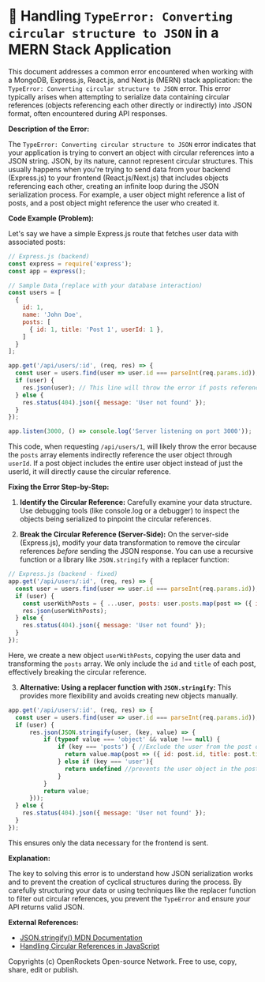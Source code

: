# 🐞 Handling `TypeError: Converting circular structure to JSON` in a MERN Stack Application


This document addresses a common error encountered when working with a MongoDB, Express.js, React.js, and Next.js (MERN) stack application: the `TypeError: Converting circular structure to JSON` error. This error typically arises when attempting to serialize data containing circular references (objects referencing each other directly or indirectly) into JSON format, often encountered during API responses.

**Description of the Error:**

The `TypeError: Converting circular structure to JSON` error indicates that your application is trying to convert an object with circular references into a JSON string.  JSON, by its nature, cannot represent circular structures. This usually happens when you're trying to send data from your backend (Express.js) to your frontend (React.js/Next.js) that includes objects referencing each other, creating an infinite loop during the JSON serialization process.  For example, a user object might reference a list of posts, and a post object might reference the user who created it.

**Code Example (Problem):**

Let's say we have a simple Express.js route that fetches user data with associated posts:

```javascript
// Express.js (backend)
const express = require('express');
const app = express();

// Sample Data (replace with your database interaction)
const users = [
  {
    id: 1,
    name: 'John Doe',
    posts: [
      { id: 1, title: 'Post 1', userId: 1 },
    ]
  }
];

app.get('/api/users/:id', (req, res) => {
  const user = users.find(user => user.id === parseInt(req.params.id));
  if (user) {
    res.json(user); // This line will throw the error if posts reference the user
  } else {
    res.status(404).json({ message: 'User not found' });
  }
});

app.listen(3000, () => console.log('Server listening on port 3000'));
```

This code, when requesting `/api/users/1`, will likely throw the error because the `posts` array elements indirectly reference the user object through `userId`.  If a post object includes the entire user object instead of just the userId, it will directly cause the circular reference.


**Fixing the Error Step-by-Step:**

1. **Identify the Circular Reference:** Carefully examine your data structure. Use debugging tools (like console.log or a debugger) to inspect the objects being serialized to pinpoint the circular references.

2. **Break the Circular Reference (Server-Side):**  On the server-side (Express.js), modify your data transformation to remove the circular references *before* sending the JSON response. You can use a recursive function or a library like `JSON.stringify` with a replacer function:


```javascript
// Express.js (backend - fixed)
app.get('/api/users/:id', (req, res) => {
  const user = users.find(user => user.id === parseInt(req.params.id));
  if (user) {
    const userWithPosts = { ...user, posts: user.posts.map(post => ({ id: post.id, title: post.title })) };  // Remove userId or user object
    res.json(userWithPosts);
  } else {
    res.status(404).json({ message: 'User not found' });
  }
});
```

Here, we create a new object `userWithPosts`, copying the user data and transforming the `posts` array.  We only include the `id` and `title` of each post, effectively breaking the circular reference.

3. **Alternative: Using a replacer function with `JSON.stringify`:**  This provides more flexibility and avoids creating new objects manually.

```javascript
app.get('/api/users/:id', (req, res) => {
  const user = users.find(user => user.id === parseInt(req.params.id));
  if (user) {
      res.json(JSON.stringify(user, (key, value) => {
          if (typeof value === 'object' && value !== null) {
              if (key === 'posts') { //Exclude the user from the post data to prevent circular references.
                return value.map(post => ({ id: post.id, title: post.title }));
              } else if (key === 'user'){
                return undefined //prevents the user object in the post from being included in the response
              }
          }
          return value;
      }));
  } else {
    res.status(404).json({ message: 'User not found' });
  }
});

```
This ensures only the data necessary for the frontend is sent.

**Explanation:**

The key to solving this error is to understand how JSON serialization works and to prevent the creation of cyclical structures during the process.  By carefully structuring your data or using techniques like the replacer function to filter out circular references, you prevent the `TypeError` and ensure your API returns valid JSON.


**External References:**

* [JSON.stringify() MDN Documentation](https://developer.mozilla.org/en-US/docs/Web/JavaScript/Reference/Global_Objects/JSON/stringify)
* [Handling Circular References in JavaScript](https://stackoverflow.com/questions/11616630/json-stringify-on-circular-structure)


Copyrights (c) OpenRockets Open-source Network. Free to use, copy, share, edit or publish.

